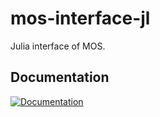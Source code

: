 # mos-interface-jl

Julia interface of MOS.

## Documentation

[![Documentation](https://github.com/Fuinn/mos-interface-jl/actions/workflows/documentation.yml/badge.svg?branch=master)](https://Fuinn.github.io/mos-interface-jl/stable)


